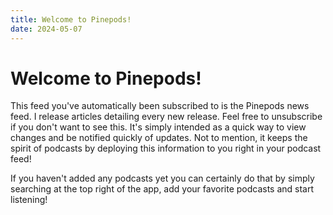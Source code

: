 ```yaml
---
title: Welcome to Pinepods!
date: 2024-05-07
---
```


# Welcome to Pinepods!

This feed you've automatically been subscribed to is the Pinepods news feed. I release articles detailing every new release. Feel free to unsubscribe if you don't want to see this. It's simply intended as a quick way to view changes and be notified quickly of updates. Not to mention, it keeps the spirit of podcasts by deploying this information to you right in your podcast feed!

If you haven't added any podcasts yet you can certainly do that by simply searching at the top right of the app, add your favorite podcasts and start listening!
